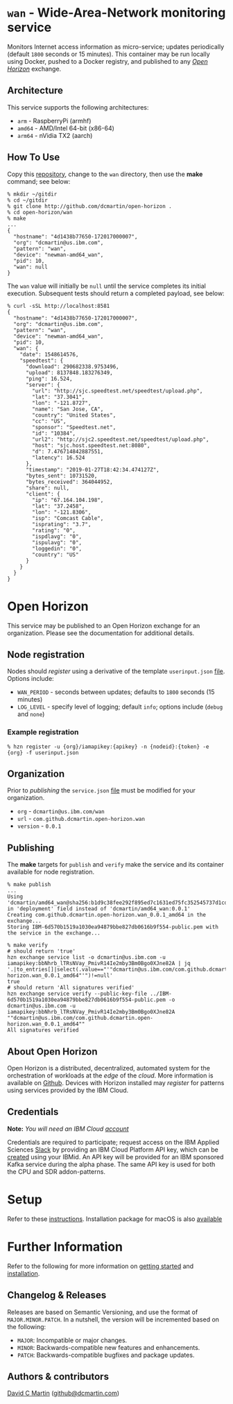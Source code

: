 # `wan` - Wide-Area-Network monitoring service

Monitors Internet access information as micro-service; updates periodically (default `1800` seconds or 15 minutes).  This container may be run locally using Docker, pushed to a Docker registry, and published to any [_Open Horizon_][open-horizon] exchange.

## Architecture

This service supports the following architectures:

+ `arm` - RaspberryPi (armhf)
+ `amd64` - AMD/Intel 64-bit (x86-64)
+ `arm64` - nVidia TX2 (aarch)

## How To Use

Copy this [repository][repository], change to the `wan` directory, then use the **make** command; see below:

```
% mkdir ~/gitdir
% cd ~/gitdir
% git clone http://github.com/dcmartin/open-horizon .
% cd open-horizon/wan
% make
...
{
  "hostname": "4d1438b77650-172017000007",
  "org": "dcmartin@us.ibm.com",
  "pattern": "wan",
  "device": "newman-amd64_wan",
  "pid": 10,
  "wan": null
}
```
The `wan` value will initially be `null` until the service completes its initial execution.  Subsequent tests should return a completed payload, see below:
```
% curl -sSL http://localhost:8581
{
  "hostname": "4d1438b77650-172017000007",
  "org": "dcmartin@us.ibm.com",
  "pattern": "wan",
  "device": "newman-amd64_wan",
  "pid": 10,
  "wan": {
    "date": 1548614576,
    "speedtest": {
      "download": 290682338.9753496,
      "upload": 8137848.183276349,
      "ping": 16.524,
      "server": {
        "url": "http://sjc.speedtest.net/speedtest/upload.php",
        "lat": "37.3041",
        "lon": "-121.8727",
        "name": "San Jose, CA",
        "country": "United States",
        "cc": "US",
        "sponsor": "Speedtest.net",
        "id": "10384",
        "url2": "http://sjc2.speedtest.net/speedtest/upload.php",
        "host": "sjc.host.speedtest.net:8080",
        "d": 7.476714842887551,
        "latency": 16.524
      },
      "timestamp": "2019-01-27T18:42:34.474127Z",
      "bytes_sent": 10731520,
      "bytes_received": 364044952,
      "share": null,
      "client": {
        "ip": "67.164.104.198",
        "lat": "37.2458",
        "lon": "-121.8306",
        "isp": "Comcast Cable",
        "isprating": "3.7",
        "rating": "0",
        "ispdlavg": "0",
        "ispulavg": "0",
        "loggedin": "0",
        "country": "US"
      }
    }
  }
}
```

# Open Horizon

This service may be published to an Open Horizon exchange for an organization.  Please see the documentation for additional details.

## Node registration
Nodes should _register_ using a derivative of the template `userinput.json` [file][userinput].  Options include:
+ `WAN_PERIOD` - seconds between updates; defaults to `1800` seconds (15 minutes)
+ `LOG_LEVEL` - specify level of logging; default `info`; options include (`debug` and `none`)
### Example registration
```
% hzn register -u {org}/iamapikey:{apikey} -n {nodeid}:{token} -e {org} -f userinput.json
```
## Organization

Prior to _publishing_ the `service.json` [file][service-json] must be modified for your organization.

+ `org` - `dcmartin@us.ibm.com/wan`
+ `url` - `com.github.dcmartin.open-horizon.wan`
+ `version` - `0.0.1`

## Publishing
The **make** targets for `publish` and `verify` make the service and its container available for node registration.
```
% make publish
...
Using 'dcmartin/amd64_wan@sha256:b1d9c38fee292f895ed7c1631ed75fc352545737d1cd58f762a19e53d9144124' in 'deployment' field instead of 'dcmartin/amd64_wan:0.0.1'
Creating com.github.dcmartin.open-horizon.wan_0.0.1_amd64 in the exchange...
Storing IBM-6d570b1519a1030ea94879bbe827db0616b9f554-public.pem with the service in the exchange...
```
```
% make verify
# should return 'true'
hzn exchange service list -o dcmartin@us.ibm.com -u iamapikey:bbNhrb_lTRsNVay_PmivR14Ie2mby3Bm0Bgo0XJne82A | jq '.|to_entries[]|select(.value=="'"dcmartin@us.ibm.com/com.github.dcmartin.open-horizon.wan_0.0.1_amd64"'")!=null'
true
# should return 'All signatures verified'
hzn exchange service verify --public-key-file ../IBM-6d570b1519a1030ea94879bbe827db0616b9f554-public.pem -o dcmartin@us.ibm.com -u iamapikey:bbNhrb_lTRsNVay_PmivR14Ie2mby3Bm0Bgo0XJne82A ""dcmartin@us.ibm.com/com.github.dcmartin.open-horizon.wan_0.0.1_amd64""
All signatures verified
```
## About Open Horizon

Open Horizon is a distributed, decentralized, automated system for the orchestration of workloads at the _edge_ of the *cloud*.  More information is available on [Github][open-horizon].  Devices with Horizon installed may _register_ for patterns using services provided by the IBM Cloud.

## Credentials

**Note:** _You will need an IBM Cloud [account][ibm-registration]_

Credentials are required to participate; request access on the IBM Applied Sciences [Slack][edge-slack] by providing an IBM Cloud Platform API key, which can be [created][ibm-apikeys] using your IBMid.  An API key will be provided for an IBM sponsored Kafka service during the alpha phase.  The same API key is used for both the CPU and SDR addon-patterns.

# Setup

Refer to these [instructions][setup].  Installation package for macOS is also [available][macos-install]

# Further Information

Refer to the following for more information on [getting started][edge-fabric] and [installation][edge-install].

## Changelog & Releases

Releases are based on Semantic Versioning, and use the format
of ``MAJOR.MINOR.PATCH``. In a nutshell, the version will be incremented
based on the following:

- ``MAJOR``: Incompatible or major changes.
- ``MINOR``: Backwards-compatible new features and enhancements.
- ``PATCH``: Backwards-compatible bugfixes and package updates.

## Authors & contributors

[David C Martin][dcmartin] (github@dcmartin.com)

[userinput]: https://github.com/dcmartin/open-horizon/blob/master/wan/userinput.json
[service-json]: https://github.com/dcmartin/open-horizon/blob/master/wan/service.json
[build-json]: https://github.com/dcmartin/open-horizon/blob/master/wan/build.json
[dockerfile]: https://github.com/dcmartin/open-horizon/blob/master/wan/Dockerfile


[dcmartin]: https://github.com/dcmartin
[edge-fabric]: https://console.test.cloud.ibm.com/docs/services/edge-fabric/getting-started.html
[edge-install]: https://console.test.cloud.ibm.com/docs/services/edge-fabric/adding-devices.html
[edge-slack]: https://ibm-appsci.slack.com/messages/edge-fabric-users/
[ibm-apikeys]: https://console.bluemix.net/iam/#/apikeys
[ibm-registration]: https://console.bluemix.net/registration/
[issue]: https://github.com/dcmartin/open-horizon/issues
[macos-install]: https://github.com/open-horizon/anax/releases
[open-horizon]: http://github.com/open-horizon/
[repository]: https://github.com/dcmartin/open-horizon
[setup]: https://github.com/dcmartin/open-horizon/blob/master/setup/README.md
